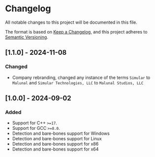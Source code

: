 # Changelog

All notable changes to this project will be documented in this file.

The format is based on [Keep a Changelog](https://keepachangelog.com/en/1.1.0/),
and this project adheres to [Semantic Versioning](https://semver.org/spec/v2.0.0.html).

## [1.1.0] - 2024-11-08

### Changed

- Company rebranding, changed any instance of the terms `Simular` to `Malunal` and `Simular Technologies, LLC` to `Malunal Studios, LLC`

## [1.0.0] - 2024-09-02

### Added
- Support for C++ `>=17`.
- Support for GCC `>=8.0`.
- Detection and bare-bones support for Windows
- Detection and bare-bones support for Linux
- Detection and bare-bones support for x86
- Detection and bare-bones support for x64
